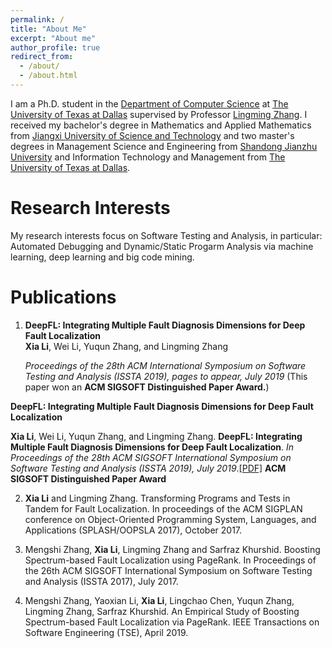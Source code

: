 ```yaml
---
permalink: /
title: "About Me"
excerpt: "About me"
author_profile: true
redirect_from: 
  - /about/
  - /about.html
---
```

I am a Ph.D. student in the [Department of Computer Science](http://cs.utdallas.edu/) at [The University of Texas at Dallas](https://www.utdallas.edu/) supervised by Professor [Lingming Zhang](https://personal.utdallas.edu/~lxz144130/). I received my bachelor's degree in Mathematics and Applied Mathematics from [Jiangxi University of Science and Technology](http://e.jxust.edu.cn/) and two master's degrees in Management Science and Engineering from [Shandong Jianzhu University](https://xwzx2016.sdjzu.edu.cn/english/) and Information Technology and Management from [The University of Texas at Dallas](https://www.utdallas.edu/).

Research Interests
======
My research interests focus on Software Testing and Analysis, in particular: Automated Debugging and Dynamic/Static Progarm Analysis via machine learning, deep learning and big code mining.

Publications
======





1. **DeepFL: Integrating Multiple Fault Diagnosis Dimensions for Deep Fault Localization**   
   **Xia Li**, Wei Li, Yuqun Zhang, and Lingming Zhang
   
   *Proceedings of the 28th ACM International Symposium on Software Testing and Analysis (ISSTA 2019), pages to appear, July 2019*
   (This paper won an **ACM SIGSOFT Distinguished Paper Award.**) 




**DeepFL: Integrating Multiple Fault Diagnosis Dimensions for Deep Fault Localization**
   
   **Xia Li**, Wei Li, Yuqun Zhang, and Lingming Zhang. **DeepFL: Integrating Multiple Fault Diagnosis Dimensions for Deep Fault Localization**. *In Proceedings of the 28th ACM SIGSOFT International Symposium on Software Testing and Analysis (ISSTA 2019), July 2019*.[[PDF]](https://lx0704.github.io/files/paper1.pdf) **ACM SIGSOFT Distinguished Paper Award**

2. **Xia Li** and Lingming Zhang. Transforming Programs and Tests in Tandem for Fault Localization. In proceedings of the ACM SIGPLAN conference on Object-Oriented Programming System, Languages, and Applications (SPLASH/OOPSLA 2017), October 2017.

3. Mengshi Zhang, **Xia Li**, Lingming Zhang and Sarfraz Khurshid. Boosting Spectrum-based Fault Localization using PageRank. In Proceedings of the 26th ACM SIGSOFT International Symposium on Software Testing and Analysis (ISSTA 2017), July 2017. 

4. Mengshi Zhang, Yaoxian Li, **Xia Li**, Lingchao Chen, Yuqun Zhang, Lingming Zhang, Sarfraz Khurshid. An Empirical Study of Boosting Spectrum-based Fault Localization via PageRank. IEEE Transactions on Software Engineering (TSE), April 2019.


